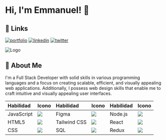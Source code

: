
# Hi, I'm Emmanuel! 👋


## 🔗 Links
[![portfolio](https://img.shields.io/badge/my_portfolio-000?style=for-the-badge&logo=ko-fi&logoColor=white)](https://katherineoelsner.com/)
[![linkedin](https://img.shields.io/badge/linkedin-0A66C2?style=for-the-badge&logo=linkedin&logoColor=white)](https://www.linkedin.com/)
[![twitter](https://img.shields.io/badge/twitter-1DA1F2?style=for-the-badge&logo=twitter&logoColor=white)](https://twitter.com/)


![Logo](https://scontent.flim33-1.fna.fbcdn.net/v/t39.30808-6/271305072_467619998131295_1774223136388134662_n.jpg?_nc_cat=110&ccb=1-7&_nc_sid=e3f864&_nc_ohc=p9807WQao48AX9GzPSb&_nc_ht=scontent.flim33-1.fna&oh=00_AfBo4PAJWUbRT9WGNMuWrVD9ea8f4yVu7pCZYEa9fhqG6w&oe=644BA24F)
## 🚀 About Me
I'm a Full Stack Developer with solid skills in various programming languages and a focus on creating scalable, efficient, and visually appealing web applications. Additionally, I possess web design skills that enable me to craft intuitive and visually appealing user interfaces.

| Habilidad      | Icono                                                                          | Habilidad         | Icono                                                                          | Habilidad     | Icono                                                                          |
|:---------------|:-------------------------------------------------------------------------------|:------------------|:-------------------------------------------------------------------------------|:--------------|:-------------------------------------------------------------------------------|
| JavaScript     | <img src="https://img.icons8.com/color/48/000000/javascript.png"/>             | Figma             | <img src="https://img.icons8.com/color/48/000000/figma.png"/>                  | Node.js       | <img src="https://img.icons8.com/color/48/000000/nodejs.png"/>                |
| HTML5          | <img src="https://img.icons8.com/color/48/000000/html-5.png"/>                | Tailwind CSS      | <img src="https://img.icons8.com/color/48/000000/tailwind-css.png"/>           | React        | <img src="https://img.icons8.com/color/48/000000/react-native.png"/>          |
| CSS            | <img src="https://img.icons8.com/color/48/000000/css3.png"/>                  | SQL               | <img src="https://img.icons8.com/ios-filled/50/000000/sql.png"/>                | Redux        | <img src="https://img.icons8.com/color/48/000000/redux.png"/>           |
